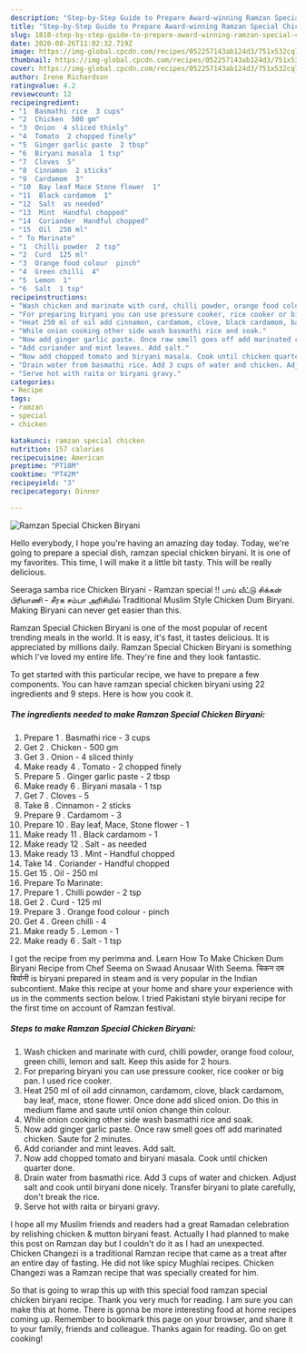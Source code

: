 ```yaml
---
description: "Step-by-Step Guide to Prepare Award-winning Ramzan Special Chicken Biryani"
title: "Step-by-Step Guide to Prepare Award-winning Ramzan Special Chicken Biryani"
slug: 1810-step-by-step-guide-to-prepare-award-winning-ramzan-special-chicken-biryani
date: 2020-08-26T11:02:32.719Z
image: https://img-global.cpcdn.com/recipes/052257143ab124d3/751x532cq70/ramzan-special-chicken-biryani-recipe-main-photo.jpg
thumbnail: https://img-global.cpcdn.com/recipes/052257143ab124d3/751x532cq70/ramzan-special-chicken-biryani-recipe-main-photo.jpg
cover: https://img-global.cpcdn.com/recipes/052257143ab124d3/751x532cq70/ramzan-special-chicken-biryani-recipe-main-photo.jpg
author: Irene Richardson
ratingvalue: 4.2
reviewcount: 12
recipeingredient:
- "1  Basmathi rice  3 cups"
- "2  Chicken  500 gm"
- "3  Onion  4 sliced thinly"
- "4  Tomato  2 chopped finely"
- "5  Ginger garlic paste  2 tbsp"
- "6  Biryani masala  1 tsp"
- "7  Cloves  5"
- "8  Cinnamon  2 sticks"
- "9  Cardamom  3"
- "10  Bay leaf Mace Stone flower  1"
- "11  Black cardamom  1"
- "12  Salt  as needed"
- "13  Mint  Handful chopped"
- "14  Coriander  Handful chopped"
- "15  Oil  250 ml"
- " To Marinate"
- "1  Chilli powder  2 tsp"
- "2  Curd  125 ml"
- "3  Orange food colour  pinch"
- "4  Green chilli  4"
- "5  Lemon  1"
- "6  Salt  1 tsp"
recipeinstructions:
- "Wash chicken and marinate with curd, chilli powder, orange food colour, green chilli, lemon and salt. Keep this aside for 2 hours."
- "For preparing biryani you can use pressure cooker, rice cooker or big pan. I used rice cooker."
- "Heat 250 ml of oil add cinnamon, cardamom, clove, black cardamom, bay leaf, mace, stone flower. Once done add sliced onion. Do this in medium flame and saute until onion change thin colour."
- "While onion cooking other side wash basmathi rice and soak."
- "Now add ginger garlic paste. Once raw smell goes off add marinated chicken. Saute for 2 minutes."
- "Add coriander and mint leaves. Add salt."
- "Now add chopped tomato and biryani masala. Cook until chicken quarter done."
- "Drain water from basmathi rice. Add 3 cups of water and chicken. Adjust salt and cook until biryani done nicely. Transfer biryani to plate carefully, don&#39;t break the rice."
- "Serve hot with raita or biryani gravy."
categories:
- Recipe
tags:
- ramzan
- special
- chicken

katakunci: ramzan special chicken 
nutrition: 157 calories
recipecuisine: American
preptime: "PT18M"
cooktime: "PT42M"
recipeyield: "3"
recipecategory: Dinner

---
```



![Ramzan Special Chicken Biryani](https://img-global.cpcdn.com/recipes/052257143ab124d3/751x532cq70/ramzan-special-chicken-biryani-recipe-main-photo.jpg)

Hello everybody, I hope you're having an amazing day today. Today, we're going to prepare a special dish, ramzan special chicken biryani. It is one of my favorites. This time, I will make it a little bit tasty. This will be really delicious.

Seeraga samba rice Chicken Biryani - Ramzan special !! பாய் வீட்டு சிக்கன் பிரியாணி - சீரக சம்பா அரிசியில் Traditional Muslim Style Chicken Dum Biryani. Making Biryani can never get easier than this.

Ramzan Special Chicken Biryani is one of the most popular of recent trending meals in the world. It is easy, it's fast, it tastes delicious. It is appreciated by millions daily. Ramzan Special Chicken Biryani is something which I've loved my entire life. They're fine and they look fantastic.


To get started with this particular recipe, we have to prepare a few components. You can have ramzan special chicken biryani using 22 ingredients and 9 steps. Here is how you cook it.

<!--inarticleads1-->

##### The ingredients needed to make Ramzan Special Chicken Biryani:

1. Prepare 1 . Basmathi rice - 3 cups
1. Get 2 . Chicken - 500 gm
1. Get 3 . Onion - 4 sliced thinly
1. Make ready 4 . Tomato - 2 chopped finely
1. Prepare 5 . Ginger garlic paste - 2 tbsp
1. Make ready 6 . Biryani masala - 1 tsp
1. Get 7 . Cloves - 5
1. Take 8 . Cinnamon - 2 sticks
1. Prepare 9 . Cardamom - 3
1. Prepare 10 . Bay leaf, Mace, Stone flower - 1
1. Make ready 11 . Black cardamom - 1
1. Make ready 12 . Salt - as needed
1. Make ready 13 . Mint - Handful chopped
1. Take 14 . Coriander - Handful chopped
1. Get 15 . Oil - 250 ml
1. Prepare  To Marinate:
1. Prepare 1 . Chilli powder - 2 tsp
1. Get 2 . Curd - 125 ml
1. Prepare 3 . Orange food colour - pinch
1. Get 4 . Green chilli - 4
1. Make ready 5 . Lemon - 1
1. Make ready 6 . Salt - 1 tsp


I got the recipe from my perimma and. Learn How To Make Chicken Dum Biryani Recipe from Chef Seema on Swaad Anusaar With Seema. चिकन दम बिर्यानी is biryani prepared in steam and is very popular in the Indian subcontient. Make this recipe at your home and share your experience with us in the comments section below. I tried Pakistani style biryani recipe for the first time on account of Ramzan festival. 

<!--inarticleads2-->

##### Steps to make Ramzan Special Chicken Biryani:

1. Wash chicken and marinate with curd, chilli powder, orange food colour, green chilli, lemon and salt. Keep this aside for 2 hours.
1. For preparing biryani you can use pressure cooker, rice cooker or big pan. I used rice cooker.
1. Heat 250 ml of oil add cinnamon, cardamom, clove, black cardamom, bay leaf, mace, stone flower. Once done add sliced onion. Do this in medium flame and saute until onion change thin colour.
1. While onion cooking other side wash basmathi rice and soak.
1. Now add ginger garlic paste. Once raw smell goes off add marinated chicken. Saute for 2 minutes.
1. Add coriander and mint leaves. Add salt.
1. Now add chopped tomato and biryani masala. Cook until chicken quarter done.
1. Drain water from basmathi rice. Add 3 cups of water and chicken. Adjust salt and cook until biryani done nicely. Transfer biryani to plate carefully, don&#39;t break the rice.
1. Serve hot with raita or biryani gravy.


I hope all my Muslim friends and readers had a great Ramadan celebration by relishing chicken &amp; mutton biryani feast. Actually I had planned to make this post on Ramzan day but I couldn&#39;t do it as I had an unexpected. Chicken Changezi is a traditional Ramzan recipe that came as a treat after an entire day of fasting. He did not like spicy Mughlai recipes. Chicken Changezi was a Ramzan recipe that was specially created for him. 

So that is going to wrap this up with this special food ramzan special chicken biryani recipe. Thank you very much for reading. I am sure you can make this at home. There is gonna be more interesting food at home recipes coming up. Remember to bookmark this page on your browser, and share it to your family, friends and colleague. Thanks again for reading. Go on get cooking!
